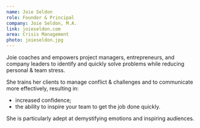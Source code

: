 ```yaml
---
name: Joie Seldon
role: Founder & Principal
company: Joie Seldon, M.A.
link: joieseldon.com
area: Crisis Management
photo: joieseldon.jpg
---
```

Joie coaches and empowers project managers, entrepreneurs, and company leaders to identify and quickly solve problems while reducing personal & team stress.

She trains her clients to manage conflict & challenges and to communicate more effectively, resulting in:

 * increased confidence;
 * the ability to inspire your team to get the job done quickly.

She is particularly adept at demystifying emotions and inspiring audiences.
